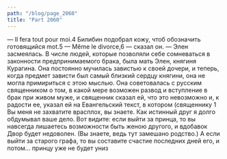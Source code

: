 ```yaml
---
path: "/blog/page_2060"
title: "Part 2060"
---
```


— Il fera tout pour moi.4
Билибин подобрал кожу, чтоб обозначить готовящийся mot.5
— Même le divorce,6 — сказал он. — Элен засмеялась.
В числе людей, которые позволяли себе сомневаться в законности предпринимаемого брака, была мать Элен, княгиня Курагина. Она постоянно мучилась завистью к своей дочери, и теперь, когда предмет зависти был самый близкий сердцу княгини, она не могла примириться с этою мыслью. Она советовалась с русским священником о том, в какой мере возможен развод и вступление в брак при живом муже, и священник сказал ей, что это невозможно и, к радости ее, указал ей на Евангельский текст, в котором (священнику 1 Вы меня не захватите врасплох, вы знаете. Как истинный друг я долго обдумывал ваше дело. Вот видите: если выйти зa принца, то вы навсегда лишаетесь возможности быть женою другого, и вдобавок Двор будет недоволен. (Вы знаете, ведь тут замешано родство.) А если выйти за старого графа, то вы составите счастие последних дней его, и потом... принцу уже не будет униз
